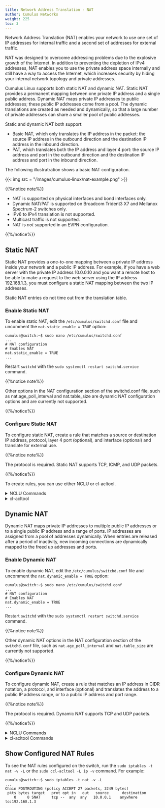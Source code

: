 ```yaml
---
title: Network Address Translation - NAT
author: Cumulus Networks
weight: 225
toc: 3
---
```

Network Address Translation (NAT) enables your network to use one set of IP addresses for internal traffic and a second set of addresses for external traffic.

NAT was designed to overcome addressing problems due to the explosive growth of the Internet. In addition to preventing the depletion of IPv4 addresses, NAT enables you to use the private address space internally and still have a way to access the Internet, which increases security by hiding your internal network topology and private addresses.

Cumulus Linux supports both static NAT and dynamic NAT. Static NAT provides a permanent mapping between one private IP address and a single public address. Dynamic NAT maps private IP addresses to public addresses; these public IP addresses come from a pool. The dynamic translations are created as needed and dynamically, so that a large number of private addresses can share a smaller pool of public addresses.

Static and dynamic NAT both support:

- Basic NAT, which only translates the IP address in the packet: the source IP address in the outbound direction and the destination IP address in the inbound direction.
- PAT, which translates both the IP address and layer 4 port: the source IP address and port in the outbound direction and the destination IP address and port in the inbound direction.

The following illustratration shows a basic NAT configuration.

{{< img src = "/images/cumulus-linux/nat-example.png" >}}

{{%notice note%}}

- NAT is supported on physical interfaces and bond interfaces only.
- Dynamic NAT/PAT is supported on Broadcom Trident3 X7 and Mellanox Spectrum-2 switches only.
- IPv6 to IPv4 translation is not supported.
- Multicast traffic is not supported.
- NAT is *not* supported in an EVPN configuration.

{{%/notice%}}

## Static NAT

Static NAT provides a one-to-one mapping between a private IP address inside your network and a public IP address. For example, if you have a web server with the private IP address 10.0.0.10 and you want a remote host to be able to make a request to the web server using the IP address 192.168.1.3, you must configure a static NAT mapping between the two IP addresses.

Static NAT entries do not time out from the translation table.

### Enable Static NAT

To enable static NAT, edit the `/etc/cumulus/switchd.conf` file and uncomment the `nat.static_enable = TRUE` option:

```
cumulus@switch:~$ sudo nano /etc/cumulus/switchd.conf
...
# NAT configuration
# Enables NAT
nat.static_enable = TRUE
...
```

Restart `switchd` with the `sudo systemctl restart switchd.service` command.

{{%notice note%}}

Other options in the NAT configuration section of the switchd.conf file, such as nat.age_poll_interval and nat.table_size are dynamic NAT configuration options and are currently not supported.

{{%/notice%}}

### Configure Static NAT

To configure static NAT, create a rule that matches a source or destination IP address, protocol, layer 4 port (optional), and interface (optional) and translate for external use.

{{%notice note%}}

The protocol is required. Static NAT supports TCP, ICMP, and UDP packets.

{{%/notice%}}

To create rules, you can use either NCLU or cl-acltool.

<details>

<summary>NCLU Commands</summary>

Use the following NCLU commands:

**NAT**

```
net add nat static snat|dnat <protocol> <ip-address> [out-interface|in-interface <interface>] translate <ip-address>
```

**PAT**

```
net add nat static snat|dnat <protocol> <ip-address> <port>  [out-interface|in-interface <interface>] translate <ip-address> <port>
```

Where:

- `snat` is the source NAT
- `dnat` is the destination NAT
- `out-interface` is the outbound interface for `snat`
- `in-interface` is the inbound interface for `dnat`

**Command Examples**

The following rule matches TCP packets with source IP address 10.0.01 and translates the IP address to 192.168.1.3:

```
cumulus@switch:~$ net add nat static snat tcp 10.0.0.1 translate 192.168.1.3
cumulus@switch:~$ net pending
cumulus@switch:~$ net commit
```

The following rule matches ICMP packets with destination IP address 192.168.1.3 on interface swp51 and translates the IP address to 10.0.0.1

```
cumulus@switch:~$ net add nat static dnat icmp 192.168.1.3 in-interface swo51 translate 10.0.0.1
```

The following rule matches UDP packets with source IP address 10.0.0.1 and source port 5000, and translates the IP address to 192.168.1.3 and the port to 6000.

```
cumulus@switch:~$ net add nat static snat udp 10.0.0.1 5000 translate 192.168.1.3 6000
cumulus@switch:~$ net pending
cumulus@switch:~$ net commit
```

The following rule matches UDP packets with destination IP address 192.168.1.3 and destination port 6000 on interface swp51, and translates the IP address to 10.0.0.1 and the port to 5000:
cumulus@switch:~$ net add nat static dnat udp 192.168.1.3 6000 in-interface swp51 translate 10.0.0.1 5000

```
cumulus@switch:~$ net pending
cumulus@switch:~$ net commit
```

To delete a static rule, run the `net del` command. For example:

```
cumulus@switch:~$ net del nat static snat tcp 10.0.0.1 translate 192.168.1.3
cumulus@switch:~$ net pending
cumulus@switch:~$ net commit
```

</details>

<details>

<summary>cl-acltool </summary>

To add NAT rules using `cl-acltool`, either edit an existing file in the `/etc/cumulus/acl/policy.d` directory and add rules under `[iptables]` or create a new file in the `/etc/cumulus/acl/policy.d` directory and add rules under an `[iptables]` section. For example:

```
cumulus@switch:~$ sudo nano /etc/cumulus/acl/policy.d/60_nat.rules
[iptables]

 #Add rule
 ```

**Example Rules**

The following rule matches TCP packets with source IP address 10.0.01 and translates the IP address to 192.168.1.3:

```
-t nat -A POSTROUTING -s 10.0.0.1 -p tcp -j SNAT --to-source 192.168.1.3
```

The following rule matches ICMP packets with destination IP address 192.168.1.3 on interface swp51 and translates the IP address to 10.0.0.1

```
-t nat -A PREROUTING -d 192.168.1.3 -p icmp --in-interface swp51 -j DNAT --to-destination 10.0.0.1
```

The following rule matches UDP packets with source IP address 10.0.0.1 and source port 5000, and translates the IP address to 192.168.1.3 and the port to 6000.

```
-t nat -A POSTROUTING -s 10.0.0.1 -p udp --sport 5000 -j SNAT --to-source 192.168.1.3:6000
```

The following rule matches UDP packets with destination IP address 192.168.1.3 and destination port 6000 on interface swp51, and translates the IP address to 10.0.0.1 and the port to 5000.

```
-t nat -A PREROUTING -d 192.168.1.3 -p udp --dport 6000 --in-interface swp51  -j DNAT --to-destination 10.0.0.1:5000
```

To delete a static NAT rule, remove the rule from the policy file in the  `/etc/cumulus/acl/policy.d` directory, then run the `sudo cl-acltool -i command`.

</details>

## Dynamic NAT

Dynamic NAT maps private IP addresses to multiple public IP addresses or to a single public IP address and a range of ports. IP addresses are assigned from a pool of addresses dynamically. When entries are released after a period of inactivity, new incoming connections are dynamically mapped to the freed up addresses and ports.

### Enable Dynamic NAT

To enable dynamic NAT, edit the `/etc/cumulus/switchd.conf` file and uncomment the `nat.dynamic_enable = TRUE` option:

```
cumulus@switch:~$ sudo nano /etc/cumulus/switchd.conf
...
# NAT configuration
# Enables NAT
nat.dynamic_enable = TRUE
...
```

Restart `switchd` with the `sudo systemctl restart switchd.service` command.

{{%notice note%}}

Other dynamic NAT options in the NAT configuration section of the `switchd.conf` file, such as `nat.age_poll_interval` and `nat.table_size` are currently not supported.

{{%/notice%}}

### Configure Dynamic NAT

To configure dynamic NAT, create a rule that matches an IP address in CIDR notation, a protocol, and interface (optional) and translates the address to a public IP address range, or to a public IP address and port range.

{{%notice note%}}

The protocol is required. Dynamic NAT supports TCP and UDP packets.

{{%/notice%}}

<details>

<summary>NCLU Commands</summary>

Use the following NCLU commands:

**NAT**

```
net add nat dynamic snat|dnat <protocol> source-ip <ipv4-address/prefixlen>|destination-ip <ip-address/prefixlen> out-interface|in-interface translate <ip-address-range>
```

**PAT**

```
net add nat dynamic snat|dnat <protocol> source-ip <ip-address/prefixlen>|destination-ip <ip-address/prefixlen> out-interface|in-interface translate <ip-address> <port-range>
```

Where:

- `snat` is the source NAT
- `dnat` is the destination NAT
- `out-interface` is the outbound interface for `snat`
- `in-interface` is the inbound interface for `dnat`

**Example Commands**

The following rule matches TCP packets with source IP address 10.0.0.0/24 on outbound interface swp5 and translates the address dynamically to an IP address in the range 192.168.1.3-192.168.1.100

```
cumulus@switch:~$ net add nat dynamic snat tcp source-ip 10.0.0.0/24 out-interface swp5 translate 192.168.1.3-192.168.1.100
cumulus@switch:~$ net pending
cumulus@switch:~$ net commit
```

The following rule matches UDP packets with source IP address 10.0.0.0/24 and destination IP address 172.16.0.0/24, and translates the address dynamically to IP address 192.168.1.3 with layer 4 ports in the range 1024-1200.

```
cumulus@switch:~$ net add nat dynamic snat udp source-ip 10.0.0.0/24 destination-ip 172.16.0.0/24 translate 192.168.1.3 1024-1200
cumulus@switch:~$ net pending
cumulus@switch:~$ net commit
```

The following rule matches TCP packets with source IP address 10.0.0.0/24 and translates the address dynamically to IP address 192.168.1.3 with layer 4 ports in the range 1024-1200

```
cumulus@switch:~$ net add nat dynamic snat tcp source-ip 10.0.0.0/24  translate 192.168.1.3 1024-1200
cumulus@switch:~$ net pending
cumulus@switch:~$ net commit
```

To delete a dynamic rule, run the net del command. For example:

```
cumulus@switch:~$ net del nat dynamic snat tcp source-ip 10.0.0.0/24 translate 192.168.1.3-192.168.1.100
cumulus@switch:~$ net pending
cumulus@switch:~$ net commit
```

</details>

<details> 

<summary>cl-acltool Commands</summary>

To add NAT rules using `cl-acltool`, either edit an existing file in the `/etc/cumulus/acl/policy.d` directory and add rules under `[iptables]` or create a new file in the `/etc/cumulus/acl/policy.d` directory and add rules under an `[iptables]` section. For example:

```
cumulus@switch:~$ sudo nano /etc/cumulus/acl/policy.d/60_nat.rules
[iptables]

 #Add rule
```

**Example Rules**

The following rule matches TCP packets with source IP address 10.0.0.0/24 on outbound interface swp5 and translates the address dynamically to an IP address in the range 192.168.1.3-192.168.1.100.

```
-t nat -A POSTROUTING -s 10.0.0.0/24 --out-interface swp5 -p tcp -j SNAT --to-source 192.168.1.3-192.168.1.100
```

The following rule matches UDP packets with source IP address 10.0.0.0/24 and destination IP address 172.16.0.0/24, and translates the addresses dynamically to IP address 192.168.1.3 with layer 4 ports in the range 1024-1200.

```
-t nat -A POSTROUTING -s 10.0.0.0/24 -d 172.16.0.0/24 -p udp -j SNAT --to-source 192.168.1.3:1024-1200
```

The following rule matches TCP packets with source IP address 10.0.0.0/24 and translates the address dynamically to IP address 192.168.1.3 using layer 4 ports in the range 1024-1200.

```
-t nat -A POSTROUTING -s 10.0.0.0/24 -p tcp -j SNAT --to-source 192.168.1.3:1024-1200
```

To delete a dynamic NAT rule, remove the rule from the policy file in the  `/etc/cumulus/acl/policy.d` directory, then run the `sudo cl-acltool -i` command.

</details>

## Show Configured NAT Rules

To see the NAT rules configured on the switch, run the `sudo iptables -t nat -v -L` or the
`sudo ccl-acltool -L ip -v` command. For example:

```
cumulus@switch:~$ sudo iptables -t nat -v -L
...
Chain POSTROUTING (policy ACCEPT 27 packets, 3249 bytes)
 pkts bytes target   prot opt in   out   source      destination
    0     0 SNAT     tcp --  any  any   10.0.0.1    anywhere     to:192.168.1.3
```
